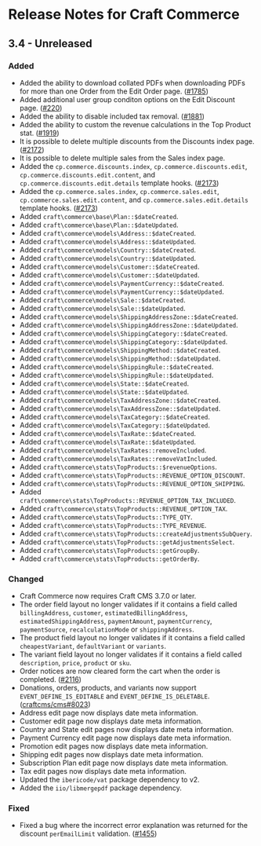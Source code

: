 # Release Notes for Craft Commerce

## 3.4 - Unreleased

### Added
- Added the ability to download collated PDFs when downloading PDFs for more than one Order from the Edit Order page. ([#1785](https://github.com/craftcms/commerce/issues/1785))
- Added additional user group conditon options on the Edit Discount page. ([#220](https://github.com/craftcms/commerce/issues/220))
- Added the ability to disable included tax removal. ([#1881](https://github.com/craftcms/commerce/issues/18813))
- Added the ability to custom the revenue calculations in the Top Product stat. ([#1919](https://github.com/craftcms/commerce/issues/1919))
- It is possible to delete multiple discounts from the Discounts index page. ([#2172](https://github.com/craftcms/commerce/issues/2172))
- It is possible to delete multiple sales from the Sales index page.
- Added the `cp.commerce.discounts.index`, `cp.commerce.discounts.edit`, `cp.commerce.discounts.edit.content`, and `cp.commerce.discounts.edit.details` template hooks. ([#2173](https://github.com/craftcms/commerce/issues/2173))
- Added the `cp.commerce.sales.index`, `cp.commerce.sales.edit`, `cp.commerce.sales.edit.content`, and `cp.commerce.sales.edit.details` template hooks. ([#2173](https://github.com/craftcms/commerce/issues/2173))
- Added `craft\commerce\base\Plan::$dateCreated`.
- Added `craft\commerce\base\Plan::$dateUpdated`.
- Added `craft\commerce\models\Address::$dateCreated`.
- Added `craft\commerce\models\Address::$dateUpdated`.
- Added `craft\commerce\models\Country::$dateCreated`.
- Added `craft\commerce\models\Country::$dateUpdated`.
- Added `craft\commerce\models\Customer::$dateCreated`.
- Added `craft\commerce\models\Customer::$dateUpdated`.
- Added `craft\commerce\models\PaymentCurrency::$dateCreated`.
- Added `craft\commerce\models\PaymentCurrency::$dateUpdated`.
- Added `craft\commerce\models\Sale::$dateCreated`.
- Added `craft\commerce\models\Sale::$dateUpdated`.
- Added `craft\commerce\models\ShippingAddressZone::$dateCreated`.
- Added `craft\commerce\models\ShippingAddressZone::$dateUpdated`.
- Added `craft\commerce\models\ShippingCategory::$dateCreated`.
- Added `craft\commerce\models\ShippingCategory::$dateUpdated`.
- Added `craft\commerce\models\ShippingMethod::$dateCreated`.
- Added `craft\commerce\models\ShippingMethod::$dateUpdated`.
- Added `craft\commerce\models\ShippingRule::$dateCreated`.
- Added `craft\commerce\models\ShippingRule::$dateUpdated`.
- Added `craft\commerce\models\State::$dateCreated`.
- Added `craft\commerce\models\State::$dateUpdated`.
- Added `craft\commerce\models\TaxAddressZone::$dateCreated`.
- Added `craft\commerce\models\TaxAddressZone::$dateUpdated`.
- Added `craft\commerce\models\TaxCategory::$dateCreated`.
- Added `craft\commerce\models\TaxCategory::$dateUpdated`.
- Added `craft\commerce\models\TaxRate::$dateCreated`.
- Added `craft\commerce\models\TaxRate::$dateUpdated`.
- Added `craft\commerce\models\TaxRates::removeIncluded`.
- Added `craft\commerce\models\TaxRates::removeVatIncluded`.
- Added `craft\commerce\stats\TopProducts::$revenueOptions`.
- Added `craft\commerce\stats\TopProducts::REVENUE_OPTION_DISCOUNT`.
- Added `craft\commerce\stats\TopProducts::REVENUE_OPTION_SHIPPING`.
- Added `craft\commerce\stats\TopProducts::REVENUE_OPTION_TAX_INCLUDED`.
- Added `craft\commerce\stats\TopProducts::REVENUE_OPTION_TAX`.
- Added `craft\commerce\stats\TopProducts::TYPE_QTY`.
- Added `craft\commerce\stats\TopProducts::TYPE_REVENUE`.
- Added `craft\commerce\stats\TopProducts::createAdjustmentsSubQuery`.
- Added `craft\commerce\stats\TopProducts::getAdjustmentsSelect`.
- Added `craft\commerce\stats\TopProducts::getGroupBy`.
- Added `craft\commerce\stats\TopProducts::getOrderBy`.

### Changed
- Craft Commerce now requires Craft CMS 3.7.0 or later.
- The order field layout no longer validates if it contains a field called `billingAddress`, `customer`, `estimatedBillingAddress`, `estimatedShippingAddress`, `paymentAmount`, `paymentCurrency`, `paymentSource`, `recalculationMode` or `shippingAddress`.
- The product field layout no longer validates if it contains a field called `cheapestVariant`, `defaultVariant` or `variants`.
- The variant field layout no longer validates if it contains a field called `description`, `price`, `product` or `sku`.
- Order notices are now cleared form the cart when the order is completed. ([#2116](https://github.com/craftcms/commerce/issues/2116))
- Donations, orders, products, and variants now support `EVENT_DEFINE_IS_EDITABLE` and `EVENT_DEFINE_IS_DELETABLE`. ([craftcms/cms#8023](https://github.com/craftcms/cms/issues/8023))
- Address edit page now displays date meta information.
- Customer edit page now displays date meta information.
- Country and State edit pages now displays date meta information.
- Payment Currency edit page now displays date meta information.
- Promotion edit pages now displays date meta information.
- Shipping edit pages now displays date meta information.
- Subscription Plan edit page now displays date meta information.
- Tax edit pages now displays date meta information.
- Updated the `ibericode/vat` package dependency to v2.
- Added the `iio/libmergepdf` package dependency.

### Fixed
- Fixed a bug where the incorrect error explanation was returned for the discount `perEmailLimit` validation. ([#1455](https://github.com/craftcms/commerce/issues/1455))
